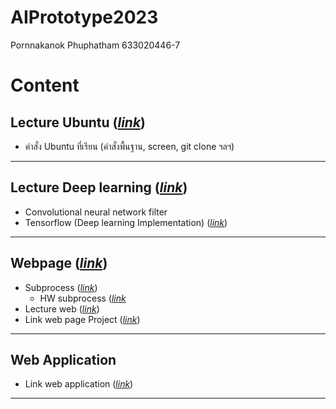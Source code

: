 # AIPrototype2023

Pornnakanok Phuphatham 633020446-7

# Content
## Lecture Ubuntu ([*link*](https://github.com/pornnakanok/AIPrototype2023/blob/main/Ubuntu.pdf))
- คำสั่ง Ubuntu ที่เรียน (คำสั่งพื้นฐาน, screen, git clone ฯลฯ)

---
## Lecture Deep learning ([*link*](https://github.com/pornnakanok/AIPrototype2023/blob/main/Deep%20Learning.pdf))
- Convolutional neural network filter
- Tensorflow (Deep learning Implementation) ([*link*](https://github.com/pornnakanok/AIPrototype2023/blob/main/Tensorflow_%28Deep_learning_Implementation%29.ipynb))

---
## Webpage ([*link*](https://github.com/pornnakanok/Interpretable_Deep_Neural_Networks_for_Age_and_Gender_Estimation_via_Panoramic_Radiographs))
- Subprocess ([*link*](https://github.com/pornnakanok/AIPrototype2023/blob/main/python_subprocess.py))
  - HW subprocess ([*link*](https://github.com/pornnakanok/AIPrototype2023/blob/main/Lecture%20web.pdf](https://github.com/pornnakanok/AIPrototype2023/blob/main/HW1_python_subprocess))
- Lecture web ([*link*](https://github.com/pornnakanok/AIPrototype2023/blob/main/Lecture%20web.pdf))
- Link web page Project ([*link*](https://www.google.com/url?q=https://nattntn.github.io/Interpretable_Deep_Neural_Networks_for_Age_and_Gender_Estimation_via_Panoramic_Radiographs/&sa=D&source=editors&ust=1708959026730780&usg=AOvVaw3Hmm8nhY3QIE8zwzA1zlUt))

---
## Web Application
- Link web application ([*link*]())

---


